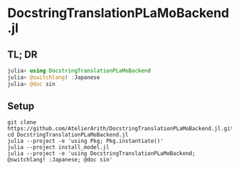 # DocstringTranslationPLaMoBackend.jl

## TL; DR

```julia
julia> using DocstringTranslationPLaMoBackend
julia> @switchlang! :Japanese
julia> @doc sin
```

## Setup

```
git clone https://github.com/AtelierArith/DocstringTranslationPLaMoBackend.jl.git
cd DocstringTranslationPLaMoBackend.jl
julia --project -e 'using Pkg; Pkg.instantiate()'
julia --project install_model.jl
julia --project -e 'using DocstringTranslationPLaMoBackend; @switchlang! :Japanese; @doc sin'
```